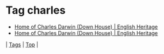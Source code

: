 <!--
title: Tag charles
date: 2020-06-28T15:26:58.599Z
tags:
-->
# Tag charles

 * [Home of Charles Darwin (Down House) | English Heritage](124422253927.md)
 * [Home of Charles Darwin (Down House) | English Heritage](124422275729.md)

| [Tags](tags.md) | [Top](index.md) |
